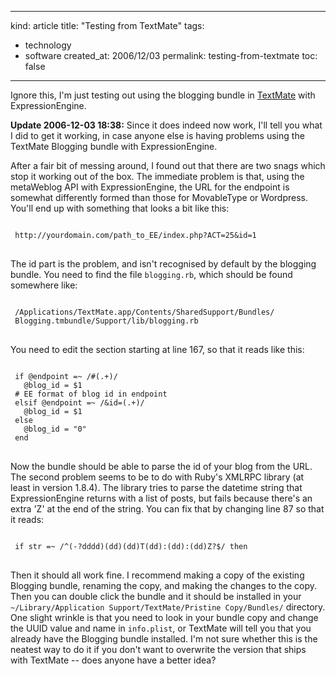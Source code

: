 -----
kind: article
title: "Testing from TextMate"
tags:
- technology
- software
created_at: 2006/12/03
permalink: testing-from-textmate
toc: false
-----

<p>Ignore this, I'm just testing out using the blogging bundle in <a href="http://macromates.com">TextMate</a> with ExpressionEngine.</p>

<p><strong>Update 2006-12-03 18:38:</strong> Since it does indeed now work, I'll tell you what I did to get it working, in case anyone else is having problems using the TextMate Blogging bundle with ExpressionEngine.</p>


<p>After a fair bit of messing around, I found out that there are two snags which stop it working out of the box. The immediate problem is that, using the metaWeblog API with ExpressionEngine, the URL for the endpoint is somewhat differently formed than those for MovableType or Wordpress. You'll end up with something that looks a bit like this:</p>

<pre>
<code>
 http://yourdomain.com/path_to_EE/index.php?ACT=25&id=1
</code>
</pre>

<p>The id part is the problem, and isn't recognised by default by the blogging bundle. You need to find the file <code>blogging.rb</code>, which should be found somewhere like:</p>

<pre>
<code>
 /Applications/TextMate.app/Contents/SharedSupport/Bundles/
 Blogging.tmbundle/Support/lib/blogging.rb
</code>
</pre>

<p>You need to edit the section starting at line 167, so that it reads like this:</p>

<pre>
<code>
 if @endpoint =~ /#(.+)/
   @blog_id = $1
 # EE format of blog id in endpoint
 elsif @endpoint =~ /&id=(.+)/
   @blog_id = $1
 else
   @blog_id = "0"
 end
</code>
</pre>

<p>Now the bundle should be able to parse the id of your blog from the URL. The second problem seems to be to do with Ruby's XMLRPC library (at least in version 1.8.4). The library tries to parse the datetime string that ExpressionEngine returns with a list of posts, but fails because there's an extra 'Z' at the end of the string. You can fix that by changing line 87 so that it reads:</p>

<pre>
<code>
 if str =~ /^(-?dddd)(dd)(dd)T(dd):(dd):(dd)Z?$/ then
</code>
</pre>

<p>Then it should all work fine. I recommend making a copy of the existing Blogging bundle, renaming the copy, and making the changes to the copy. Then you can double click the bundle and it should be installed in your <code>~/Library/Application Support/TextMate/Pristine Copy/Bundles/</code> directory. One slight wrinkle is that you need to look in your bundle copy and change the UUID value and name in <code>info.plist</code>, or TextMate will tell you that you already have the Blogging bundle installed. I'm not sure whether this is the neatest way to do it if you don't want to overwrite the version that ships with TextMate -- does anyone have a better idea?</p>

